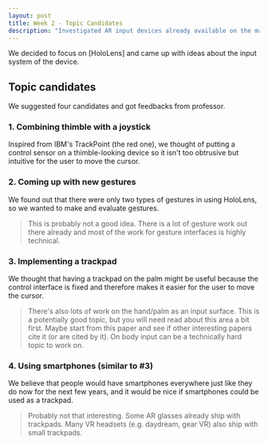 ```yaml
---
layout: post
title: Week 2 - Topic Candidates
description: "Investigated AR input devices already available on the market for topic selection"
---
```


We decided to focus on [HoloLens] and came up with ideas about the input system of the device. 

## Topic candidates

We suggested four candidates and got feedbacks from professor.

### 1. Combining thimble with a joystick
Inspired from IBM's TrackPoint (the red one), we thought of putting a control sensor on a thimble-looking device so it isn't too obtrusive but intuitive for the user to move the cursor. 

### 2. Coming up with new gestures
We found out that there were only two types of gestures in using HoloLens, so we wanted to make and evaluate gestures.
> This is probably not a good idea. There is a lot of gesture work out there already and most of the work for gesture interfaces is highly technical. 


### 3. Implementing a trackpad
We thought that having a trackpad on the palm might be useful because the control interface is fixed and therefore makes it easier for the user to move the cursor.
> There's also lots of work on the hand/palm as an input surface. This is a potentially good topic, but you will need read about this area a bit first. Maybe start from this paper and see if other interesting papers cite it (or are cited by it). On body input can be a technically hard topic to work on. 

### 4. Using smartphones (similar to #3)
We believe that people would have smartphones everywhere just like they do now for the next few years, and it would be nice if smartphones could be used as a trackpad.
> Probably not that interesting. Some AR glasses already ship with trackpads. Many VR headsets (e.g. daydream, gear VR) also ship with small trackpads. 
